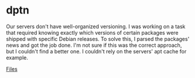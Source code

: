 # dptn

Our servers don't have well-organized versioning. I was working on a task that required knowing exactly which versions of certain packages were shipped with specific Debian releases. To solve this, I parsed the packages' news and got the job done. I'm not sure if this was the correct approach, but I couldn't find a better one. I couldn't rely on the servers' apt cache for example.

[Files](https://github.com/pablos123/dptn)
